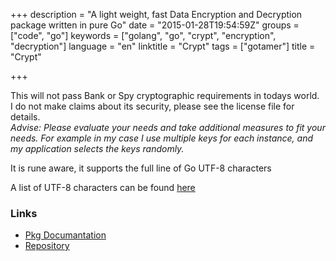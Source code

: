 +++
description = "A light weight, fast Data Encryption and Decryption package written in pure Go"
date = "2015-01-28T19:54:59Z"
groups = ["code", "go"]
keywords = ["golang", "go", "crypt", "encryption", "decryption"]
language = "en"
linktitle = "Crypt"
tags = ["gotamer"]
title = "Crypt"

+++

This will not pass Bank or Spy cryptographic requirements in todays world.  
I do not make claims about its security, please see the license file for details.  
*Advise: Please evaluate your needs and take additional measures to fit your needs. For example in my case I use multiple keys for each instance, and my application selects the keys randomly.* 

It is rune aware, it supports the full line of Go UTF-8 characters

A list of UTF-8 characters can be found [here][utf8]

### Links
 * [Pkg Documantation](http://go.pkgdoc.org/bitbucket.org/gotamer/crypt "GoTamer Pkg Documentation")
 * [Repository](https://bitbucket.org/gotamer/crypt "GoTamer Repository")
 
[utf8]: http://www.robotamer.com/utf-8.html  "UTF-8 Character list"
